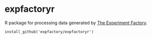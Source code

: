 # expfactoryr

R package for processing data generated by [The Experiment Factory](https://expfactory.github.io/expfactory/).

`install_github('expfactory/expfactoryr')`
